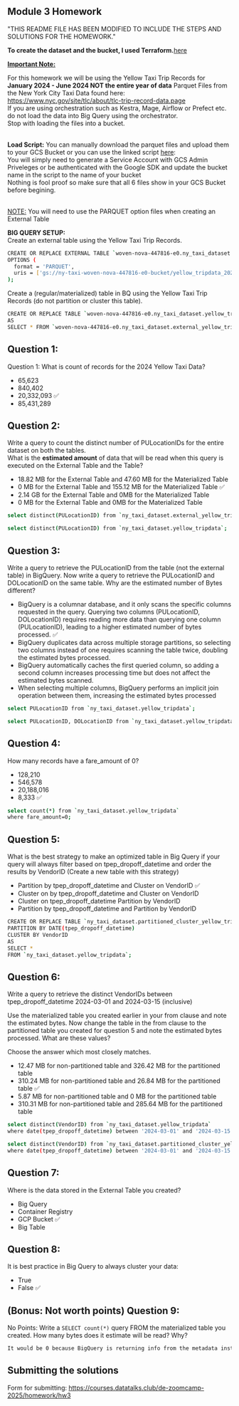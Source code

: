 ## Module 3 Homework

"THIS README FILE HAS BEEN MODIFIED TO INCLUDE THE STEPS AND SOLUTIONS FOR THE HOMEWORK."

**To create the dataset and the bucket, I used Terraform.**[here](./terraform)

<b><u>Important Note:</b></u> <p> For this homework we will be using the Yellow Taxi Trip Records for **January 2024 - June 2024 NOT the entire year of data** 
Parquet Files from the New York
City Taxi Data found here: </br> https://www.nyc.gov/site/tlc/about/tlc-trip-record-data.page </br>
If you are using orchestration such as Kestra, Mage, Airflow or Prefect etc. do not load the data into Big Query using the orchestrator.</br> 
Stop with loading the files into a bucket. </br></br>

**Load Script:** You can manually download the parquet files and upload them to your GCS Bucket or you can use the linked script [here](./load_yellow_taxi_data.py):<br>
You will simply need to generate a Service Account with GCS Admin Priveleges or be authenticated with the Google SDK and update the bucket name in the script to the name of your bucket<br>
Nothing is fool proof so make sure that all 6 files show in your GCS Bucket before begining.</br><br>

<u>NOTE:</u> You will need to use the PARQUET option files when creating an External Table</br>

<b>BIG QUERY SETUP:</b></br>
Create an external table using the Yellow Taxi Trip Records. </br>

```bash
CREATE OR REPLACE EXTERNAL TABLE `woven-nova-447816-e0.ny_taxi_dataset.external_yellow_tripdata`
OPTIONS (
  format = 'PARQUET',
  uris = ['gs://ny-taxi-woven-nova-447816-e0-bucket/yellow_tripdata_2024-*.parquet']
);
```

Create a (regular/materialized) table in BQ using the Yellow Taxi Trip Records (do not partition or cluster this table). </br>
</p>

```bash
CREATE OR REPLACE TABLE `woven-nova-447816-e0.ny_taxi_dataset.yellow_tripdata`
AS
SELECT * FROM `woven-nova-447816-e0.ny_taxi_dataset.external_yellow_tripdata`;
```

## Question 1:
Question 1: What is count of records for the 2024 Yellow Taxi Data?
- 65,623
- 840,402
- 20,332,093 ✅
- 85,431,289


## Question 2:
Write a query to count the distinct number of PULocationIDs for the entire dataset on both the tables.</br> 
What is the **estimated amount** of data that will be read when this query is executed on the External Table and the Table?

- 18.82 MB for the External Table and 47.60 MB for the Materialized Table
- 0 MB for the External Table and 155.12 MB for the Materialized Table ✅
- 2.14 GB for the External Table and 0MB for the Materialized Table
- 0 MB for the External Table and 0MB for the Materialized Table

```bash
select distinct(PULocationID) from `ny_taxi_dataset.external_yellow_tripdata`;

select distinct(PULocationID) from `ny_taxi_dataset.yellow_tripdata`;
```

## Question 3:
Write a query to retrieve the PULocationID from the table (not the external table) in BigQuery. Now write a query to retrieve the PULocationID and DOLocationID on the same table. Why are the estimated number of Bytes different?
- BigQuery is a columnar database, and it only scans the specific columns requested in the query. Querying two columns (PULocationID, DOLocationID) requires 
reading more data than querying one column (PULocationID), leading to a higher estimated number of bytes processed. ✅
- BigQuery duplicates data across multiple storage partitions, so selecting two columns instead of one requires scanning the table twice, 
doubling the estimated bytes processed.
- BigQuery automatically caches the first queried column, so adding a second column increases processing time but does not affect the estimated bytes scanned.
- When selecting multiple columns, BigQuery performs an implicit join operation between them, increasing the estimated bytes processed

```bash
select PULocationID from `ny_taxi_dataset.yellow_tripdata`;

select PULocationID, DOLocationID from `ny_taxi_dataset.yellow_tripdata`;
```

## Question 4:
How many records have a fare_amount of 0?
- 128,210
- 546,578
- 20,188,016
- 8,333 ✅

```bash
select count(*) from `ny_taxi_dataset.yellow_tripdata`
where fare_amount=0;
```

## Question 5:
What is the best strategy to make an optimized table in Big Query if your query will always filter based on tpep_dropoff_datetime and order the results by VendorID (Create a new table with this strategy)
- Partition by tpep_dropoff_datetime and Cluster on VendorID ✅
- Cluster on by tpep_dropoff_datetime and Cluster on VendorID
- Cluster on tpep_dropoff_datetime Partition by VendorID
- Partition by tpep_dropoff_datetime and Partition by VendorID

```bash
CREATE OR REPLACE TABLE `ny_taxi_dataset.partitioned_cluster_yellow_tripdata`
PARTITION BY DATE(tpep_dropoff_datetime)
CLUSTER BY VendorID
AS
SELECT *
FROM `ny_taxi_dataset.yellow_tripdata`;
```

## Question 6:
Write a query to retrieve the distinct VendorIDs between tpep_dropoff_datetime
2024-03-01 and 2024-03-15 (inclusive)</br>

Use the materialized table you created earlier in your from clause and note the estimated bytes. Now change the table in the from clause to the partitioned table you created for question 5 and note the estimated bytes processed. What are these values? </br>

Choose the answer which most closely matches.</br> 

- 12.47 MB for non-partitioned table and 326.42 MB for the partitioned table
- 310.24 MB for non-partitioned table and 26.84 MB for the partitioned table ✅
- 5.87 MB for non-partitioned table and 0 MB for the partitioned table
- 310.31 MB for non-partitioned table and 285.64 MB for the partitioned table

```bash
select distinct(VendorID) from `ny_taxi_dataset.yellow_tripdata`
where date(tpep_dropoff_datetime) between '2024-03-01' and '2024-03-15';

select distinct(VendorID) from `ny_taxi_dataset.partitioned_cluster_yellow_tripdata`
where date(tpep_dropoff_datetime) between '2024-03-01' and '2024-03-15';
```

## Question 7: 
Where is the data stored in the External Table you created?

- Big Query
- Container Registry
- GCP Bucket ✅
- Big Table

## Question 8:
It is best practice in Big Query to always cluster your data:
- True
- False ✅


## (Bonus: Not worth points) Question 9:
No Points: Write a `SELECT count(*)` query FROM the materialized table you created. How many bytes does it estimate will be read? Why?

```bash
It would be 0 because BigQuery is returning info from the metadata instead of scanning the table.
```

## Submitting the solutions

Form for submitting: https://courses.datatalks.club/de-zoomcamp-2025/homework/hw3
